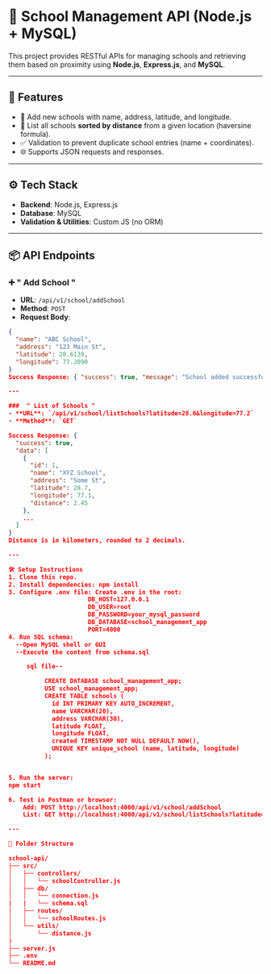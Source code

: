 # 🏫 School Management API (Node.js + MySQL)

This project provides RESTful APIs for managing schools and retrieving them based on proximity using **Node.js**, **Express.js**, and **MySQL**.

---

## 📂 Features

- 📌 Add new schools with name, address, latitude, and longitude.
- 📍 List all schools **sorted by distance** from a given location (haversine formula).
- ✅ Validation to prevent duplicate school entries (name + coordinates).
- 🌐 Supports JSON requests and responses.

---

## ⚙️ Tech Stack

- **Backend**: Node.js, Express.js
- **Database**: MySQL
- **Validation & Utilities**: Custom JS (no ORM)

---

## 📦 API Endpoints

### ➕ " Add School "

- **URL**: `/api/v1/school/addSchool`
- **Method**: `POST`
- **Request Body**:
```json
{
  "name": "ABC School",
  "address": "123 Main St",
  "latitude": 28.6139,
  "longitude": 77.2090
}
Success Response: { "success": true, "message": "School added successfully" }

---

###  " List of Schools "
- **URL**: `/api/v1/school/listSchools?latitude=28.6&longitude=77.2`
- **Method**: `GET`

Success Response: {
  "success": true,
  "data": [
    {
      "id": 1,
      "name": "XYZ School",
      "address": "Some St",
      "latitude": 28.7,
      "longitude": 77.1,
      "distance": 2.45
    },
    ...
  ]
}
Distance is in kilometers, rounded to 2 decimals.

---

🛠️ Setup Instructions
1. Clone this repo.
2. Install dependencies: npm install
3. Configure .env file: Create .env in the root:
                      DB_HOST=127.0.0.1
                      DB_USER=root
                      DB_PASSWORD=your_mysql_password
                      DB_DATABASE=school_management_app
                      PORT=4000
4. Run SQL schema:
  --Open MySQL shell or GUI
  --Execute the content from schema.sql

     sql file--

          CREATE DATABASE school_management_app;
          USE school_management_app;
          CREATE TABLE schools (
            id INT PRIMARY KEY AUTO_INCREMENT,
            name VARCHAR(20),
            address VARCHAR(30),
            latitude FLOAT,
            longitude FLOAT,
            created TIMESTAMP NOT NULL DEFAULT NOW(),
            UNIQUE KEY unique_school (name, latitude, longitude)
          );


5. Run the server:
npm start

6. Test in Postman or browser:
    Add: POST http://localhost:4000/api/v1/school/addSchool
    List: GET http://localhost:4000/api/v1/school/listSchools?latitude=28.6&longitude=77.2

---

📁 Folder Structure

school-api/
├── src/
│   ├── controllers/
│   │   └── schoolController.js
│   ├── db/
│   │   └── connection.js
|   |   └── schema.sql
│   ├── routes/
│   │   └── schoolRoutes.js
│   └── utils/
│       └── distance.js
├
├── server.js
├── .env
└── README.md







